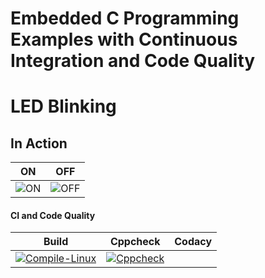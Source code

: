 # Embedded C Programming Examples with Continuous Integration and Code Quality

# LED Blinking 

## In Action

|ON|OFF|
|:--:|:--:|
|![ON](simulation/ON.png)|![OFF](simulation/OFF.png)|

#### CI and Code Quality

|Build|Cppcheck|Codacy|
|:--:|:--:|:--:|
|[![Compile-Linux](https://github.com/topnotch07/Emb-C/actions/workflows/Compile.yml/badge.svg)](https://github.com/topnotch07/Emb-C/actions/workflows/Compile.yml)|[![Cppcheck](https://github.com/topnotch07/Emb-C/actions/workflows/CodeQulaity.yml/badge.svg)](https://github.com/topnotch07/Emb-C/actions/workflows/CodeQulaity.yml)||
